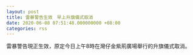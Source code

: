 ```yaml
---
layout: post
title: 雷暴警告生效　早上升旗儀式取消
date: 2020-06-08 07:51:48.000000000 +08:00
categories: rss
---
```


雷暴警告現正生效，原定今日上午8時在灣仔金紫荊廣場舉行的升旗儀式取消。
